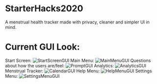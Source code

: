 # StarterHacks2020


A menstrual health tracker made with privacy, cleaner and simpler UI in mind.


# Current GUI Look:
Start Screen:
![StartScreenGUI](https://github.com/humdan123/StarterHacks2020/blob/master/Images/StartScreenGUI.png)
Main Menu:
![MainMenuGUI](https://github.com/humdan123/StarterHacks2020/blob/master/Images/MainMenuGUI.png)
Questions about how the users are/feel:
![PromptGUI](https://github.com/humdan123/StarterHacks2020/blob/master/Images/PromptGUI.png)
Analytics:
![AnalyticsGUI](https://github.com/humdan123/StarterHacks2020/blob/master/Images/AnalyticsGUI.png)
Menstrual Tracker:
![CalendarGUI](https://github.com/humdan123/StarterHacks2020/blob/master/Images/CalendarGUI.png)
Help Menu:
![HelpMenuGUI](https://github.com/humdan123/StarterHacks2020/blob/master/Images/HelpMenuGUI.png)
Settings Menu:
![SettingsMenuGUI](https://github.com/humdan123/StarterHacks2020/blob/master/Images/SettingsMenuGUI.png)
